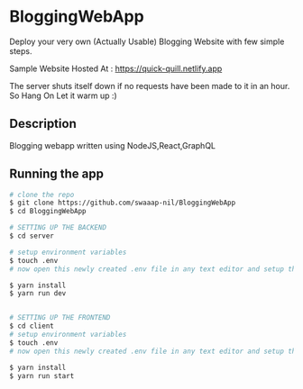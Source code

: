 # BloggingWebApp

Deploy your very own (Actually Usable) Blogging Website with few simple steps.

Sample Website Hosted At : https://quick-quill.netlify.app

The server shuts itself down if no requests have been made to it in an hour. So Hang On Let it warm up :)

## Description

Blogging webapp written using NodeJS,React,GraphQL


## Running the app
```bash
# clone the repo
$ git clone https://github.com/swaaap-nil/BloggingWebApp
$ cd BloggingWebApp

# SETTING UP THE BACKEND
$ cd server

# setup environment variables
$ touch .env
# now open this newly created .env file in any text editor and setup the variables

$ yarn install
$ yarn run dev


# SETTING UP THE FRONTEND
$ cd client
# setup environment variables
$ touch .env
# now open this newly created .env file in any text editor and setup the variables

$ yarn install
$ yarn run start

```




